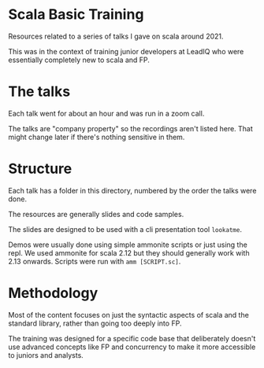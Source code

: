 # Scala Basic Training

Resources related to a series of talks I gave on scala around 2021.

This was in the context of training junior developers at LeadIQ who were essentially completely new to scala and FP.

# The talks

Each talk went for about an hour and was run in a zoom call.

The talks are "company property" so the recordings aren't listed here. That might change later if there's nothing sensitive in them.

# Structure

Each talk has a folder in this directory, numbered by the order the talks were done.

The resources are generally slides and code samples.

The slides are designed to be used with a cli presentation tool `lookatme`.

Demos were usually done using simple ammonite scripts or just using the repl. We used ammonite for scala 2.12 but they should generally work with 2.13 onwards. Scripts were run with `amm [SCRIPT.sc]`.

# Methodology

Most of the content focuses on just the syntactic aspects of scala and the standard library, rather than going too deeply into FP.

The training was designed for a specific code base that deliberately doesn't use advanced concepts like FP and concurrency to make it more accessible to juniors and analysts.
